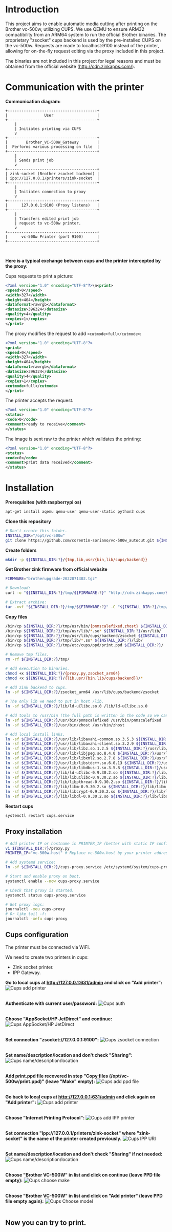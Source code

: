 # Introduction

This project aims to enable automatic media cutting after printing on the Brother vc-500w, utilizing CUPS.
We use QEMU to ensure ARM32 compatibility from an ARM64 system to run the official Brother binaries. The proprietary "zsocket" cups backend is used by the pre-installed CUPS on the vc-500w.
Requests are made to localhost:9100 instead of the printer, allowing for on-the-fly request editing via the proxy included in this project.

The binaries are not included in this project for legal reasons and must be obtained from the official website (http://cdn.zinkapps.com/).

# Communication with the printer

**Communication diagram:**

```
+---------------------------------------+
|                User                   |
+---------------------------------------+
    |
    | Initiates printing via CUPS
    v
+---------------------------------------+
|        Brother_VC-500W_Gateway        |
|  Performs various processing on file  |
+---------------------------------------+
    |
    | Sends print job
    v
+---------------------------------------+
| zink-socket (Brother zsocket backend) |
| ipp://127.0.0.1/printers/zink-socket  |
+---------------------------------------+
    |
    | Initiates connection to proxy
    v
+---------------------------------------+
|      127.0.0.1:9100 (Proxy listens)   |
+---------------------------------------+
    |
    | Transfers edited print job
    | request to vc-500w printer.
    v
+---------------------------------------+
|      vc-500w Printer (port 9100)      |
+---------------------------------------+
```
<br>

**Here is a typical exchange between cups and the printer intercepted by the proxy:**

Cups requests to print a picture:
```xml
<?xml version="1.0" encoding="UTF-8"?>\n<print>
<speed>0</speed>
<width>327</width>
<height>404</height>
<dataformat>rawrgb</dataformat>
<datasize>396324</datasize>
<quality>4</quality>
<copies>1</copies>
</print>

```

The proxy modifies the request to add `<cutmode>full</cutmode>`:
```xml
<?xml version="1.0" encoding="UTF-8"?>
<print>
<speed>0</speed>
<width>327</width>
<height>404</height>
<dataformat>rawrgb</dataformat>
<datasize>396324</datasize>
<quality>4</quality>
<copies>1</copies>
<cutmode>full</cutmode>
</print>

```

The printer accepts the request.
```xml
<?xml version="1.0" encoding="UTF-8"?>
<status>
<code>0</code>
<comment>ready to receive</comment>
</status>

```

The image is sent raw to the printer which validates the printing:
```xml
<?xml version="1.0" encoding="UTF-8"?>
<status>
<code>0</code>
<comment>print data received</comment>
</status>

```

# Installation

**Prerequisites (with raspberrypi os)**
```bash
apt-get install aqemu qemu-user qemu-user-static python3 cups
```

**Clone this repository**
```bash
# Don't create this folder.
INSTALL_DIR="/opt/vc-500w"
git clone https://github.com/corentin-soriano/vc-500w_autocut.git ${INSTALL_DIR:?}
```

**Create folders**
```bash
mkdir -p ${INSTALL_DIR:?}/{tmp,lib,usr/{bin,lib/cups/backend}}
```

**Get Brother zink firmware from official website**
```bash
FIRMWARE="brotherupgrade-2022071302.tgz"

# Download:
curl -o "${INSTALL_DIR:?}/tmp/${FIRMWARE:?}" "http://cdn.zinkapps.com/${FIRMWARE:?}"

# Extract archive:
tar -xvf "${INSTALL_DIR:?}/tmp/${FIRMWARE:?}" -C "${INSTALL_DIR:?}/tmp/"

```
**Copy files**
```bash
/bin/cp ${INSTALL_DIR:?}/tmp/usr/bin/{pnmscalefixed,zhost} ${INSTALL_DIR:?}/usr/bin/
/bin/cp ${INSTALL_DIR:?}/tmp/usr/lib/*.so* ${INSTALL_DIR:?}/usr/lib/
/bin/cp ${INSTALL_DIR:?}/tmp/usr/lib/cups/backend/zsocket ${INSTALL_DIR:?}/usr/lib/cups/backend/
/bin/cp ${INSTALL_DIR:?}/tmp/lib/*.so* ${INSTALL_DIR:?}/lib/
/bin/cp ${INSTALL_DIR:?}/tmp/etc/cups/ppd/print.ppd ${INSTALL_DIR:?}/

# Remove tmp files.
rm -rf ${INSTALL_DIR:?}/tmp/

# Add execution to binaries.
chmod +x ${INSTALL_DIR:?}/{proxy.py,zsocket_arm64}
chmod +x ${INSTALL_DIR:?}/{lib,usr/{bin,lib/cups/backend}}/*

# Add zink backend to cups.
ln -sf ${INSTALL_DIR:?}/zsocket_arm64 /usr/lib/cups/backend/zsocket

# The only lib we need to put in host /lib.
ln -sf ${INSTALL_DIR:?}/lib/ld-uClibc.so.0 /lib/ld-uClibc.so.0

# Add tools to /usr/bin (the full path is written in the code so we cannot use $PATH).
ln -sf ${INSTALL_DIR:?}/usr/bin/pnmscalefixed /usr/bin/pnmscalefixed
ln -sf ${INSTALL_DIR:?}/usr/bin/zhost /usr/bin/zhost

# Add local install links.
ln -sf ${INSTALL_DIR:?}/usr/lib/libavahi-common.so.3.5.3 ${INSTALL_DIR:?}/usr/lib/libavahi-common.so.3
ln -sf ${INSTALL_DIR:?}/usr/lib/libavahi-client.so.3.2.9 ${INSTALL_DIR:?}/usr/lib/libavahi-client.so.3
ln -sf ${INSTALL_DIR:?}/usr/lib/libz.so.1.2.5 ${INSTALL_DIR:?}/usr/lib/libz.so.1
ln -sf ${INSTALL_DIR:?}/usr/lib/libjpeg.so.8.4.0 ${INSTALL_DIR:?}/usr/lib/libjpeg.so.8
ln -sf ${INSTALL_DIR:?}/usr/lib/libxml2.so.2.7.8 ${INSTALL_DIR:?}/usr/lib/libxml2.so.2
ln -sf ${INSTALL_DIR:?}/usr/lib/libstdc++.so.6.0.13 ${INSTALL_DIR:?}/usr/lib/libstdc++.so.6
ln -sf ${INSTALL_DIR:?}/usr/lib/libdbus-1.so.3.5.8 ${INSTALL_DIR:?}/usr/lib/libdbus-1.so.3
ln -sf ${INSTALL_DIR:?}/lib/ld-uClibc-0.9.30.2.so ${INSTALL_DIR:?}/lib/ld-uClibc.so.0
ln -sf ${INSTALL_DIR:?}/lib/libuClibc-0.9.30.2.so ${INSTALL_DIR:?}/lib/libc.so.0
ln -sf ${INSTALL_DIR:?}/lib/libpthread-0.9.30.2.so ${INSTALL_DIR:?}/lib/libpthread.so.0
ln -sf ${INSTALL_DIR:?}/lib/libm-0.9.30.2.so ${INSTALL_DIR:?}/lib/libm.so.0
ln -sf ${INSTALL_DIR:?}/lib/libcrypt-0.9.30.2.so ${INSTALL_DIR:?}/lib/libcrypt.so.0
ln -sf ${INSTALL_DIR:?}/lib/libdl-0.9.30.2.so ${INSTALL_DIR:?}/lib/libdl.so.0
```

**Restart cups**
```bash
systemctl restart cups.service
```

## Proxy installation
```bash
# Add printer IP or hostname in PRINTER_IP (better with static IP configuration):
vi ${INSTALL_DIR:?}/proxy.py
PRINTER_IP="vc-500w.host" # Replace vc-500w.host by your printer address.

# Add systemd service:
ln -sf ${INSTALL_DIR:?}/cups-proxy.service /etc/systemd/system/cups-proxy.service

# Start and enable proxy on boot.
systemctl enable --now cups-proxy.service

# Check that proxy is started.
systemctl status cups-proxy.service

# Get proxy logs:
journalctl -xeu cups-proxy
# Or like tail -f:
journalctl -xefu cups-proxy
```

## Cups configuration

The printer must be connected via WiFi.

We need to create two printers in cups:
- Zink socket printer.
- IPP Gateway.

**Go to local cups at http://127.0.0.1:631/admin and click on "Add printer":**
![Cups add printer](screenshots/cups_01_add_printer.png)
<br><br>

**Authenticate with current user/password:**
![Cups auth](screenshots/cups_02_auth.png)
<br><br>

**Choose "AppSocket/HP JetDirect" and continue:**
![Cups AppSocket/HP JetDirect](screenshots/cups_03_appsocket.png)
<br><br>

**Set connection "zsocket://127.0.0.1:9100":**
![Cups zsocket connection](screenshots/cups_04_zsocket.png)
<br><br>

**Set name/description/location and don't check "Sharing":**
![Cups name/description/location](screenshots/cups_05_name_desc.png)
<br><br>

**Add print.ppd file recovered in step "Copy files (/opt/vc-500w/print.ppd)" (leave "Make" empty):**
![Cups add ppd file](screenshots/cups_06_ppd_file.png)
<br><br>

**Go back to local cups at http://127.0.0.1:631/admin and click again on "Add printer":**
![Cups add printer](screenshots/cups_01_add_printer.png)
<br><br>

**Choose "Internet Printing Protocol":**
![Cups add IPP printer](screenshots/cups_07_add_ipp_printer.png)
<br><br>

**Set connection "ipp://127.0.0.1/printers/zink-socket" where "zink-socket" is the name of the printer created previously.**
![Cups IPP URI](screenshots/cups_08_ipp.png)
<br><br>

**Set name/description/location and don't check "Sharing" if not needed:**
![Cups name/description/location](screenshots/cups_09_name_desc_ipp.png)
<br><br>

**Choose "Brother VC-500W" in list and click on continue (leave PPD file empty):**
![Cups choose make](screenshots/cups_10_make.png)
<br><br>

**Choose "Brother VC-500W" in list and click on "Add printer" (leave PPD file empty again):**
![Cups Choose model](screenshots/cups_11_model.png)
<br><br>

## Now you can try to print.
